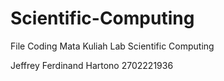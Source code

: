 # Scientific-Computing
File Coding Mata Kuliah Lab Scientific Computing

Jeffrey Ferdinand Hartono
2702221936
